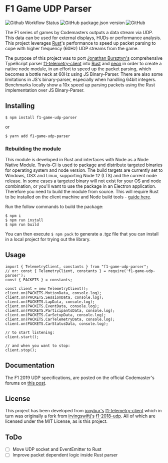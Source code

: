 # F1 Game UDP Parser

![Github Workflow Status](https://img.shields.io/github/workflow/status/race-hub/f1-game-udp-parser/CI?style=for-the-badge)
![GitHub package.json version](https://img.shields.io/github/package-json/v/race-hub/f1-game-udp-parser?style=for-the-badge)
![GitHub](https://img.shields.io/github/license/race-hub/f1-game-udp-parser?style=for-the-badge)

The F1 series of games by Codemasters outputs a data stream via UDP. This data can be used for external displays, HUDs or performance analysis.
This project leverages [Rust](https://www.rust-lang.org/)'s performance to speed up packet parsing to cope with higher frequency (60Hz) UDP streams from the game.

The purpose of this project was to port [Jonathan Bursztyn's](https://github.com/jonybur) comprehensive TypeScript parser [f1-telemetry-client](https://github.com/jonybur/f1-telemetry-client) into [Rust](https://www.rust-lang.org/) and [neon](https://neon-bindings.com/) in order to create a native node module, in an effort to speed up the packet parsing, which becomes a bottle neck at 60Hz using JS Binary-Parser. There are also some limitations in JS's binary-parser, especially when handling 64bit integers. Benchmarks locally show a 10x speed up parsing packets using the Rust implementation over JS Binary-Parser.

## Installing

```
$ npm install f1-game-udp-parser
```

or

```
$ yarn add f1-game-udp-parser
```

### Rebuilding the module

This module is developed in Rust and interfaces with Node as a Node Native Module. Travis-CI is used to package and distribute targeted binaries for operating system and node version. The build targets are currently set to Windows, OSX and Linux, supporting Node 12 (LTS) and the current node release. In some cases a targeted binary will not exist for your OS and node combination, or you'll want to use the package in an Electron application. Therefore you need to build the module from source. This will require Rust to be installed on the client machine and Node build tools - [guide here](https://neon-bindings.com/docs/getting-started/).

Run the follow commands to build the package:

```
$ npm i
$ npm run install
$ npm run build
```

You can then execute `$ npm pack` to generate a .tgz file that you can install in a local project for trying out the library.

## Usage

```
import { TelemetryClient, constants } from "f1-game-udp-parser";
// or: const { TelemetryClient, constants } = require('f1-game-udp-parser');
const { PACKETS } = constants;

const client = new TelemetryClient();
client.on(PACKETS.MotionData, console.log);
client.on(PACKETS.SessionData, console.log);
client.on(PACKETS.LapData, console.log);
client.on(PACKETS.EventData, console.log);
client.on(PACKETS.ParticipantsData, console.log);
client.on(PACKETS.CarSetupData, console.log);
client.on(PACKETS.CarTelemetryData, console.log);
client.on(PACKETS.CarStatusData, console.log);

// to start listening:
client.start();

// and when you want to stop:
client.stop();
```

## Documentation

The F1 2019 UDP specifications, are posted on the official Codemaster's forums on [this post](https://forums.codemasters.com/topic/38920-f1-2019-udp-specification/).

## License

This project has been developed from [jonybur's](https://github.com/jonybur) [f1-telemetry-client](https://github.com/jonybur/f1-telemetry-client) which in turn was originally a fork from [irvingswiftj's](https://github.com/irvingswiftj) [f1-2018-udp](https://github.com/irvingswiftj/f1-2018-udp).
All of which are licensed under the MIT License, as is this project.

## ToDo

- [ ] Move UDP socket and EventEmitter to Rust
- [ ] Improve packet dependent logic inside Rust parser
